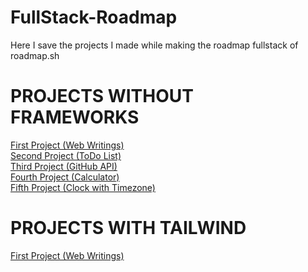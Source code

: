 # FullStack-Roadmap

Here I save the projects I made while making the roadmap fullstack of roadmap.sh

# PROJECTS WITHOUT FRAMEWORKS

[First Project (Web Writings)](https://jonathanmanzanodiaz.github.io/FullStack-Roadmap/projects-without-frameworks/web-writings/)<br>
[Second Project (ToDo List)](https://jonathanmanzanodiaz.github.io/FullStack-Roadmap/projects-without-frameworks/todo-list/) <br>
[Third Project (GitHub API)](https://jonathanmanzanodiaz.github.io/FullStack-Roadmap/projects-without-frameworks/github-api/) <br>
[Fourth Project (Calculator)](https://jonathanmanzanodiaz.github.io/FullStack-Roadmap/projects-without-frameworks/calculator/)<br>
[Fifth Project (Clock with Timezone)](https://jonathanmanzanodiaz.github.io/FullStack-Roadmap/projects-without-frameworks/timezone/)

# PROJECTS WITH TAILWIND

[First Project (Web Writings)](https://jonathanmanzanodiaz.github.io/FullStack-Roadmap/projects-tailwind/web-writings/)
